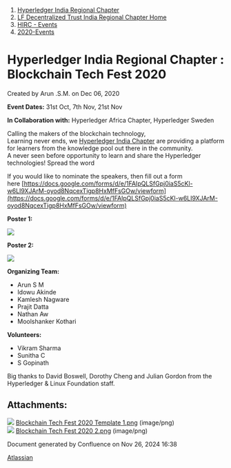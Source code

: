 1. [Hyperledger India Regional Chapter](index.html)
2. [LF Decentralized Trust India Regional Chapter Home](LF-Decentralized-Trust-India-Regional-Chapter-Home_19169282.html)
3. [HIRC - Events](HIRC---Events_19169346.html)
4. [2020-Events](2020-Events_19169348.html)

# Hyperledger India Regional Chapter : Blockchain Tech Fest 2020

Created by Arun .S.M. on Dec 06, 2020

**Event Dates:** 31st Oct, 7th Nov, 21st Nov

**In Collaboration with:** Hyperledger Africa Chapter, Hyperledger Sweden

Calling the makers of the blockchain technology,  
Learning never ends, we [Hyperledger India Chapter](https://www.linkedin.com/company/hyperledger-india-chapter/) are providing a platform for learners from the knowledge pool out there in the community.  
A never seen before opportunity to learn and share the Hyperledger technologies! Spread the word

If you would like to nominate the speakers, then fill out a form here [https://docs.google.com/forms/d/e/1FAIpQLSfGpj0iaS5cKl-w6LI9XJArM-oyod8NqcexTigp8HxMfFsGOw/viewform](https://docs.google.com/forms/d/e/1FAIpQLSfGpj0iaS5cKl-w6LI9XJArM-oyod8NqcexTigp8HxMfFsGOw/viewform)

**Poster 1:**

![](attachments/19169515/19169516.png?height=400)

**Poster 2:**

![](attachments/19169515/19169517.png?height=400)

**Organizing Team:**

- Arun S M
- Idowu Akinde
- Kamlesh Nagware
- Prajit Datta
- Nathan Aw
- Moolshanker Kothari

**Volunteers:**

- Vikram Sharma
- Sunitha C
- S Gopinath

Big thanks to David Boswell, Dorothy Cheng and Julian Gordon from the Hyperledger &amp; Linux Foundation staff.

## Attachments:

![](images/icons/bullet_blue.gif) [Blockchain Tech Fest 2020 Template 1.png](attachments/19169515/19169516.png) (image/png)  
![](images/icons/bullet_blue.gif) [Blockchain Tech Fest 2020 2.png](attachments/19169515/19169517.png) (image/png)

Document generated by Confluence on Nov 26, 2024 16:38

[Atlassian](http://www.atlassian.com/)
